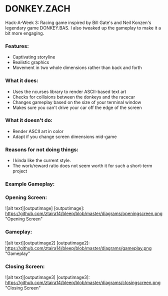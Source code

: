 # DONKEY.ZACH
Hack-A-Week 3: Racing game inspired by Bill Gate's and Neil Konzen's 
legendary game DONKEY.BAS. I also tweaked up the gameplay to make it a bit more
engaging.

### Features:
- Captivating storyline
- Realistic graphics
- Movement in two whole dimensions rather than back and forth

### What it does:
- Uses the ncurses library to render ASCII-based text art
- Checks for collisions between the donkeys and the racecar
- Changes gameplay based on the size of your terminal window
- Makes sure you can't drive your car off the edge of the screen

### What it doesn't do:
- Render ASCII art in color
- Adapt if you change screen dimensions mid-game

### Reasons for not doing things:
- I kinda like the current style. 
- The work/reward ratio does not seem worth it for such a short-term project

### Example Gameplay:

### Opening Screen:

![alt text][outputimage]
[outputimage]: https://github.com/ztaira14/bleep/blob/master/diagrams/openingscreen.png "Opening Screen"

### Gameplay:

![alt text][outputimage2]
[outputimage2]: https://github.com/ztaira14/bleep/blob/master/diagrams/gameplay.png "Gameplay"

### Closing Screen:

![alt text][outputimage3]
[outputimage3]: https://github.com/ztaira14/bleep/blob/master/diagrams/closingscreen.png "Closing Screen"

